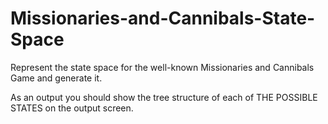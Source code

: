 # Missionaries-and-Cannibals-State-Space

Represent the state space for the well-known Missionaries and Cannibals Game and generate it.

As an output you should show the tree structure of each of THE POSSIBLE STATES on the output screen.
